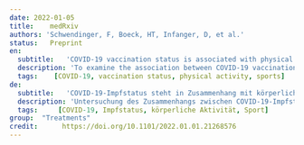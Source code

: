 ```yaml
---
date: 2022-01-05
title:    medRxiv  
authors: 'Schwendinger, F, Boeck, HT, Infanger, D, et al.'
status:   Preprint
en:
  subtitle:   'COVID-19 vaccination status is associated with physical activity in German-speaking countries: the COR-PHYS-Q cohort study'
  description: 'To examine the association between COVID-19 vaccination status and physical activity (PA), sporting behavior, as well as barriers to PA in adults in Switzerland, Germany, and Austria. A total of 1516 adults provided complete responses to our online questionnaire sent out in August 2021. Information about self-reported PA categories, sporting behavior, barriers to PA, and COVID-19 vaccination status were gathered. Main analyses were done using multiple linear regression adjusted for relevant parameters. We found a significant association of vaccination status with total PA, vigorous PA, and moderate PA but not transport-related PA or sedentary time. Unvaccinated adults tended to have more total and vigorous PA than those vaccinated once or twice. Yet, not sufficient evidence was available to confirm this. There was no between-group difference in the contribution of leisure time, work-related, or transport-related PA to total PA. Vaccination status was not associated with sporting behavior except for jogging as the primary intensive type of sports. Finally, there were no significant differences in any of the COVID-19 specific barriers to PA between groups.  Our data showed that vaccination status is associated with PA even in summer, where the number of COVID-19 cases was low and the severity of safety measures was mild. These findings may enhance future research and improve/extend COVID-19-specific PA guidelines.'
  tags:    [COVID-19, vaccination status, physical activity, sports]
de: 
  subtitle:   'COVID-19-Impfstatus steht in Zusammenhang mit körperlicher Aktivität im deutschsprachigen Raum: die COR-PHYS-Q-Kohortenstudie'
  description: 'Untersuchung des Zusammenhangs zwischen COVID-19-Impfstatus und körperlicher Aktivität (PA), Sportverhalten sowie Barrieren für PA bei Erwachsenen in der Schweiz, Deutschland und Österreich. Insgesamt 1516 Erwachsene beantworteten unseren Online-Fragebogen, der im August 2021 verschickt wurde, vollständig. Es wurden Informationen zu den selbst angegebenen PA-Kategorien, zum Sportverhalten, zu den Hindernissen für PA und zum COVID-19-Impfstatus erhoben. Die Hauptanalysen wurden mit Hilfe einer multiplen linearen Regression durchgeführt, die um die relevanten Parameter bereinigt wurde. Es zeigte sich ein signifikanter Zusammenhang zwischen dem Impfstatus und der gesamten körperlichen Aktivität, der intensiven körperlichen Aktivität und der moderaten körperlichen Aktivität, nicht jedoch mit der verkehrsbezogenen körperlichen Aktivität oder der sitzenden Tätigkeit. Ungeimpfte Erwachsene hatten tendenziell mehr Gesamt- und intensive PA als diejenigen, die einmal oder zweimal geimpft wurden. Es lagen jedoch keine ausreichenden Beweise vor, um dies zu bestätigen. Es gab keine Unterschiede zwischen den Gruppen in Bezug auf den Beitrag von freizeit-, arbeits- oder verkehrsbezogener PA zur gesamten PA. Der Impfstatus war nicht mit dem Sportverhalten assoziiert, mit Ausnahme des Joggens als primäre intensive Sportart. Schließlich gab es keine signifikanten Unterschiede zwischen den Gruppen bei den COVID-19-spezifischen Barrieren für PA. Unsere Daten zeigen, dass der Impfstatus selbst im Sommer, wenn die Zahl der COVID-19-Fälle gering und die Schwere der Sicherheitsmaßnahmen gering ist, mit dem Sporttreiben in Verbindung steht. Diese Ergebnisse könnten künftige Forschungsarbeiten fördern und COVID-19-spezifische PA-Leitlinien verbessern/erweitern.'
  tags:     [COVID-19, Impfstatus, körperliche Aktivität, Sport]
group:  "Treatments"
credit:      https://doi.org/10.1101/2022.01.01.21268576
---
```

